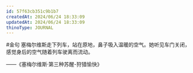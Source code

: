 ```yaml
---
id: 57f63cb351c9b1b7
createdAt: 2024/06/24 18:33:09
updatedAt: 2024/06/24 18:33:09
thinoType: JOURNAL
---
```

#金句 塞梅尔维斯走下列车，站在原地，鼻子吸入温暖的空气。她听见车门关闭，感觉身后的空气随着列车驶离而流动。

——《塞梅尔维斯·第三种苏醒-狩猎愉快》